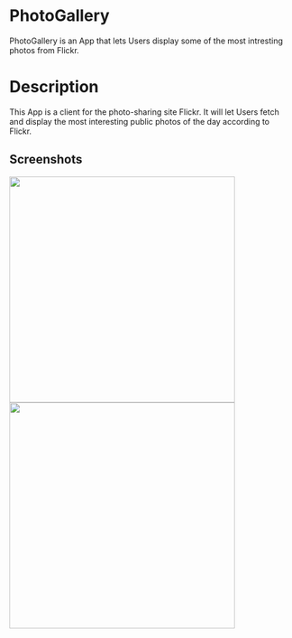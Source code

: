 # PhotoGallery

PhotoGallery is an App that lets Users display some of the most intresting photos from Flickr.



# Description

This App is a client for the photo-sharing site Flickr. It will let Users fetch and display the most interesting public photos of the day according to Flickr.


## Screenshots

<img src="FirstPicture.png" width=400>  <img src="FirstPicture.png" width=400>
